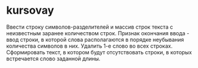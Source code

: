 # kursovay
Ввести строку символов-разделителей и массив строк текста с неизвестным заранее количеством строк. Признак окончания ввода - ввод строки, в которой слова располагаются в порядке неубывания количества символов в них. Удалить 1-е слово во всех строках. Сформировать текст, в котором будут отсутствовать строки, в которых встречается слово заданной длины.
